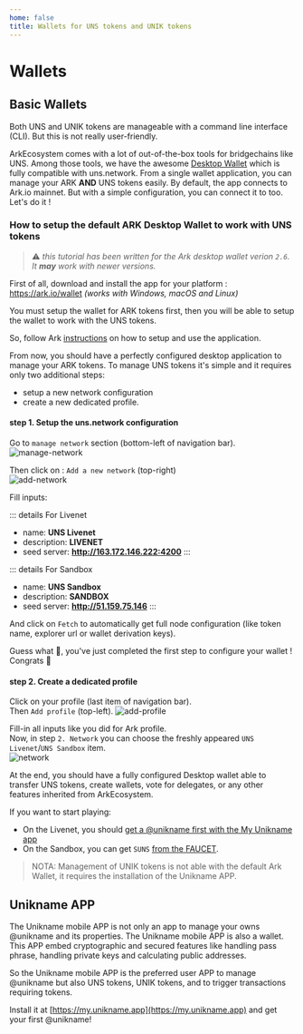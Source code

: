 ```yaml
---
home: false
title: Wallets for UNS tokens and UNIK tokens
---
```


# Wallets

## Basic Wallets

Both UNS and UNIK tokens are manageable with a command line interface (CLI). But this is not really user-friendly. 

ArkEcosystem comes with a lot of out-of-the-box tools for bridgechains like UNS. Among those tools, we have the awesome [Desktop Wallet](https://ark.io/wallet) which is fully compatible with uns.network. From a single wallet application, you can manage your ARK **AND** UNS tokens easily. By default, the app connects to Ark.io mainnet. But with a simple configuration, you can connect it to <brand name="uns"/> too. Let's do it !

### How to setup the default ARK Desktop Wallet to work with UNS tokens

> :warning: *this tutorial has been written for the Ark desktop wallet verion `2.6`. It **may** work with newer versions.*

First of all, download and install the app for your platform : https://ark.io/wallet  *(works with Windows, macOS and Linux)*

You must setup the wallet for ARK tokens first, then you will be able to setup the wallet to work with the UNS tokens. 

So, follow Ark [instructions](https://docs.ark.io/tutorials/usage-guides/how-to-use-ark-desktop-wallet.html) on how to setup and use the application. 

From now, you should have a perfectly configured desktop application to manage your ARK tokens.
To manage UNS tokens it's simple and it requires only two additional steps: 
- setup a new network configuration
- create a new dedicated profile.

#### step 1. Setup the uns.network configuration

Go to `manage network` section (bottom-left of navigation bar).  
![manage-network](/images/manage-network.png)

Then click on : `Add a new network` (top-right)  
![add-network](/images/new-network.png)

Fill inputs:

::: details For Livenet
- name: **UNS Livenet**
- description: **<brand name="uns"/> LIVENET**
- seed server: **http://163.172.146.222:4200**
:::

::: details For Sandbox
- name: **UNS Sandbox**
- description: **<brand name="uns"/> SANDBOX**
- seed server: **http://51.159.75.146**
:::


And click on `Fetch` to automatically get full node configuration (like token name, explorer url or wallet derivation keys).

Guess what 🤔, you've just completed the first step to configure your wallet ! Congrats 🎉

#### step 2. Create a dedicated profile

Click on your profile (last item of navigation bar).  
Then `Add profile` (top-left). 
![add-profile](/images/add-profile.png)

Fill-in all inputs like you did for Ark profile.  
Now, in step `2. Network` you can choose the freshly appeared `UNS Livenet`/`UNS Sandbox` item.  
![network](/images/network.png)

At the end, you should have a fully configured Desktop wallet able to transfer UNS tokens, create <brand name="uns"/> wallets, vote for <brand name="uns"/> delegates, or any other features inherited from ArkEcosystem.

If you want to start playing:
- On the Livenet, you should [get a @unikname first with the My Unikname app](#unikname-app)
- On the Sandbox, you can get `SUNS` [from the FAUCET](/interacting-with-uns.html#sandbox-faucet).

> NOTA: Management of UNIK tokens is not able with the default Ark Wallet, it requires the installation of the Unikname APP.

## Unikname APP

The Unikname mobile APP is not only an app to manage your owns @unikname and its properties.
The Unikname mobile APP is also a wallet.
This APP embed cryptographic and secured features like handling pass phrase, handling private keys and calculating public addresses. 

So the Unikname mobile APP is the preferred user APP to manage @unikname but also UNS tokens, UNIK tokens, and to trigger transactions requiring tokens.

Install it at [https://my.unikname.app](https://my.unikname.app) and get your first @unikname!

